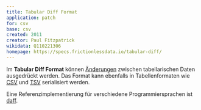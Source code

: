 ```yaml
---
title: Tabular Diff Format
application: patch 
for: csv
base: csv
created: 2011
creator: Paul Fitzpatrick 
wikidata: Q110221306
homepage: https://specs.frictionlessdata.io/tabular-diff/
---
```


Im **Tabular Diff Format** können [Änderungen](application/patch) zwischen tabellarischen Daten ausgedrückt werden. Das Format kann ebenfalls in Tabellenformaten wie [CSV](csv) und [TSV](tsv) serialisiert werden.

Eine Referenzimplementierung für verschiedene Programmiersprachen ist [daff](https://paulfitz.github.io/daff/).
